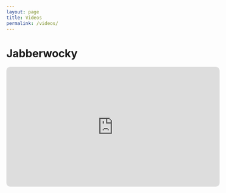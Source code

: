 ```yaml
---
layout: page
title: Videos
permalink: /videos/
---
```

# Jabberwocky
<div align="center">
    <iframe width="560" height="315" style="border-radius:10px;border-style:none;"
        src="https://www.youtube.com/embed/ZoOW_KF0Ke0">
    </iframe>
</div>
